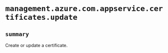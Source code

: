 # `management.azure.com.appservice.certificates.update`

## `summary`
Create or update a certificate.


